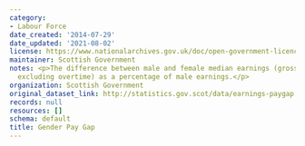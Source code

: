 ```yaml
---
category:
- Labour Force
date_created: '2014-07-29'
date_updated: '2021-08-02'
license: https://www.nationalarchives.gov.uk/doc/open-government-licence/version/3/
maintainer: Scottish Government
notes: <p>The difference between male and female median earnings (gross hourly earnings
  excluding overtime) as a percentage of male earnings.</p>
organization: Scottish Government
original_dataset_link: http://statistics.gov.scot/data/earnings-paygap
records: null
resources: []
schema: default
title: Gender Pay Gap
---
```

